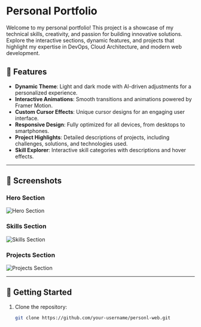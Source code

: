 # Personal Portfolio

Welcome to my personal portfolio! This project is a showcase of my technical skills, creativity, and passion for building innovative solutions. Explore the interactive sections, dynamic features, and projects that highlight my expertise in DevOps, Cloud Architecture, and modern web development.

## 🌟 Features

- **Dynamic Theme**: Light and dark mode with AI-driven adjustments for a personalized experience.
- **Interactive Animations**: Smooth transitions and animations powered by Framer Motion.
- **Custom Cursor Effects**: Unique cursor designs for an engaging user interface.
- **Responsive Design**: Fully optimized for all devices, from desktops to smartphones.
- **Project Highlights**: Detailed descriptions of projects, including challenges, solutions, and technologies used.
- **Skill Explorer**: Interactive skill categories with descriptions and hover effects.

---

## 📸 Screenshots

### Hero Section

![Hero Section](https://images.unsplash.com/photo-1571171637578-41bc2dd41cd2?ixlib=rb-4.0.3&ixid=M3wxMjA3fDB8MHxwaG90by1wYWdlfHx8fGVufDB8fHx8fA%3D%3D&auto=format&fit=crop&w=2340&q=80)

### Skills Section

![Skills Section](https://images.unsplash.com/photo-1451187580459-43490279c0fa?ixlib=rb-4.0.3&ixid=M3wxMjA3fDB8MHxwaG90by1wYWdlfHx8fGVufDB8fHx8fA%3D%3D&auto=format&fit=crop&w=2340&q=80)

### Projects Section

![Projects Section](https://images.unsplash.com/photo-1551288049-bebda4e38f71?ixlib=rb-4.0.3&ixid=M3wxMjA3fDB8MHxwaG90by1wYWdlfHx8fGVufDB8fHx8fA%3D%3D&auto=format&fit=crop&w=2340&q=80)

---

## 🚀 Getting Started

1. Clone the repository:
   ```bash
   git clone https://github.com/your-username/personl-web.git
   ```
